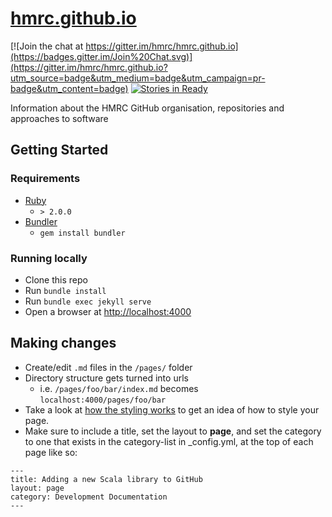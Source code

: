 # [hmrc.github.io](http://hmrc.github.io/)

[![Join the chat at https://gitter.im/hmrc/hmrc.github.io](https://badges.gitter.im/Join%20Chat.svg)](https://gitter.im/hmrc/hmrc.github.io?utm_source=badge&utm_medium=badge&utm_campaign=pr-badge&utm_content=badge) [![Stories in Ready](https://badge.waffle.io/hmrc/hmrc.github.io.png?label=ready&title=Ready)](https://waffle.io/hmrc/hmrc.github.io)

Information about the HMRC GitHub organisation, repositories and approaches to software

## Getting Started

### Requirements

* [Ruby](https://www.ruby-lang.org/) 
	* `> 2.0.0`
* [Bundler](http://bundler.io/) 
	* `gem install bundler`

### Running locally

* Clone this repo
* Run `bundle install`
* Run `bundle exec jekyll serve`
* Open a browser at [http://localhost:4000](http://localhost:4000)

## Making changes

* Create/edit `.md` files in the `/pages/` folder
* Directory structure gets turned into urls
	* i.e. `/pages/foo/bar/index.md` becomes `localhost:4000/pages/foo/bar`
* Take a look at [how the styling works](https://hmrc.github.io/pages/how-the-styling-works.html) to get an idea of how to style your page.
* Make sure to include a title, set the layout to **page**, and set the category to one that exists in the category-list in _config.yml, at the top of each page like so:
```
---
title: Adding a new Scala library to GitHub
layout: page
category: Development Documentation
---
```

